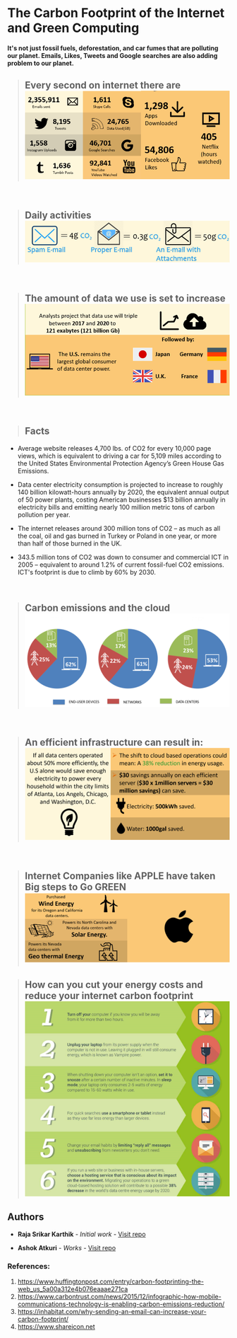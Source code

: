 # The Carbon Footprint of the Internet and Green Computing
#### It's not just fossil fuels, deforestation, and car fumes that are polluting our planet. Emails, Likes, Tweets and Google searches are also adding problem to our planet.

> ## Every second on internet there are ![image](/assets/per_second_Facts.jpg)

<br>

> ## Daily activities ![Daily activities](/assets/daily_activities.PNG)

<br>

> ## The amount of data we use is set to increase ![Future Stats](/assets/future_stats.PNG)

<br>

> ## Facts
- Average website releases 4,700 lbs. of CO2 for every 10,000 page views, which is equivalent to driving a car for 5,109 miles according to the United States Environmental Protection Agency’s Green House Gas Emissions. 

- Data center electricity consumption is projected to increase to roughly 140 billion kilowatt-hours annually by 2020, the equivalent annual output of 50 power plants, costing American businesses $13 billion annually in electricity bills and emitting nearly 100 million metric tons of carbon pollution per year.

- The internet releases around 300 million tons of CO2 – as much as all the coal, oil and gas burned in Turkey or Poland in one year, or more than half of those burned in the UK.

- 343.5 million tons of CO2 was down to consumer and commercial ICT in 2005 – equivalent to around 1.2% of current fossil-fuel CO2 emissions. ICT's footprint is due to climb by 60% by 2030.

<br>

> ## Carbon emissions and the cloud ![Stats](/assets/stats.png)

<br>

> ## An efficient infrastructure can result in: ![e_infra](/assets/e_infra.png)

<br>

> ## Internet Companies like APPLE have taken Big steps to Go GREEN ![apple](/assets/apple.png)

> ## How can you cut your energy costs and reduce your internet carbon footprint ![recommendations](/assets/recommendations.png)

## Authors

* **Raja Srikar Karthik** - *Initial work* - [Visit repo](https://github.com/crskarthik)

* **Ashok Atkuri** - *Works* - [Visit repo]()

### References:
1. https://www.huffingtonpost.com/entry/carbon-footprinting-the-web_us_5a00a312e4b076eaaae271ca
2. https://www.carbontrust.com/news/2015/12/infographic-how-mobile-communications-technology-is-enabling-carbon-emissions-reduction/
3. https://inhabitat.com/why-sending-an-email-can-increase-your-carbon-footprint/
4. https://www.shareicon.net
